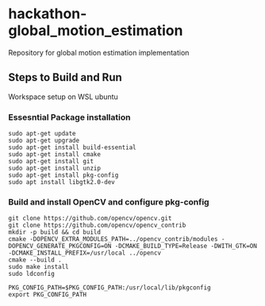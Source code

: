 # hackathon-global_motion_estimation
Repository for global motion estimation implementation

## Steps to Build and Run
Workspace setup on WSL ubuntu

### Essesntial Package installation
```
sudo apt-get update
sudo apt-get upgrade
sudo apt-get install build-essential 
sudo apt-get install cmake 
sudo apt-get install git 
sudo apt-get install unzip 
sudo apt-get install pkg-config
sudo apt install libgtk2.0-dev
```

### Build and install OpenCV and configure pkg-config
```
git clone https://github.com/opencv/opencv.git
git clone https://github.com/opencv/opencv_contrib
mkdir -p build && cd build
cmake -DOPENCV_EXTRA_MODULES_PATH=../opencv_contrib/modules -DOPENCV_GENERATE_PKGCONFIG=ON -DCMAKE_BUILD_TYPE=Release -DWITH_GTK=ON -DCMAKE_INSTALL_PREFIX=/usr/local ../opencv
cmake --build .
sudo make install
sudo ldconfig

PKG_CONFIG_PATH=$PKG_CONFIG_PATH:/usr/local/lib/pkgconfig
export PKG_CONFIG_PATH
```



